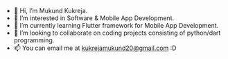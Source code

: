 - 👋 Hi, I’m Mukund Kukreja.
- 👀 I’m interested in Software & Mobile App Development.
- 🌱 I’m currently learning Flutter framework for Mobile App Development.
- 💞️ I’m looking to collaborate on coding projects consisting of python/dart programming.
- 📫 You can email me at kukrejamukund20@gmail.com :D

<!---
mk3-20/mk3-20 is a ✨ special ✨ repository because its `README.md` (this file) appears on your GitHub profile.
You can click the Preview link to take a look at your changes.
--->
